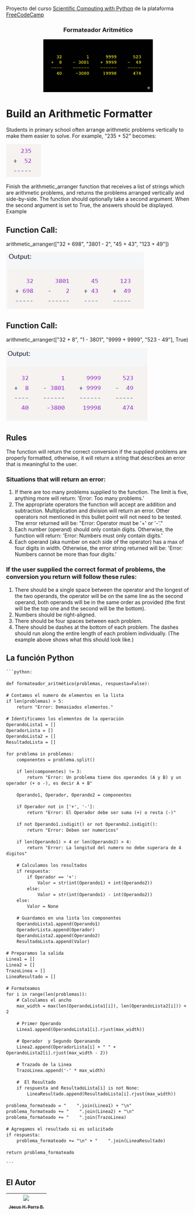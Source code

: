 Proyecto del curso [Scientific Computing with Python](https://www.freecodecamp.org/learn/scientific-computing-with-python) de la plataforma [FreeCodeCamp](https://www.freecodecamp.org/)

<div align="center">
  <h3>Formateador Aritmético</h3>
  <img src="Formateador.png" alt="Formateador Aritmético" width="300">
</div>

# Build an Arithmetic Formatter

Students in primary school often arrange arithmetic problems vertically to make them easier to solve. For example, "235 + 52" becomes:

![Problema aritmético](Formato1.png)


Finish the arithmetic_arranger function that receives a list of strings which are arithmetic problems, and returns the problems arranged vertically and side-by-side. The function should optionally take a second argument. When the second argument is set to True, the answers should be displayed.
Example

## Function Call:

arithmetic_arranger(["32 + 698", "3801 - 2", "45 + 43", "123 + 49"])

![Problema aritmético](Formato2.png)

## Function Call:

arithmetic_arranger(["32 + 8", "1 - 3801", "9999 + 9999", "523 - 49"], True)

![Problema aritmético](Formato3.png)

## Rules

The function will return the correct conversion if the supplied problems are properly formatted, otherwise, it will return a string that describes an error that is meaningful to the user.

### Situations that will return an error:
1. If there are too many problems supplied to the function. The limit is five, anything more will return: 'Error: Too many problems.'
2. The appropriate operators the function will accept are addition and subtraction. Multiplication and division will return an error. Other operators not mentioned in this bullet point will not need to be tested. The error returned will be: "Error: Operator must be '+' or '-'."
3. Each number (operand) should only contain digits. Otherwise, the function will return: 'Error: Numbers must only contain digits.'
4. Each operand (aka number on each side of the operator) has a max of four digits in width. Otherwise, the error string returned will be: 'Error: Numbers cannot be more than four digits.'
### If the user supplied the correct format of problems, the conversion you return will follow these rules:
1. There should be a single space between the operator and the longest of the two operands, the operator will be on the same line as the second operand, both operands will be in the same order as provided (the first will be the top one and the second will be the bottom).
2. Numbers should be right-aligned.
3. There should be four spaces between each problem.
4. There should be dashes at the bottom of each problem. The dashes should run along the entire length of each problem individually. (The example above shows what this should look like.)

## La función Python

    ```python:

    def formateador_aritmético(problemas, respuesta=False):

    # Contamos el numero de elementos en la lista
    if len(problemas) > 5:
        return "Error: Demasiados elementos."
    
    # Identificamos los elementos de la operación
    OperandoLista1 = []
    OperadorLista = []
    OperandoLista2 = []
    ResultadoLista = []
    
    for problema in problemas:
        componentes = problema.split()
        
        if len(componentes) != 3:
            return "Error: Un problema tiene dos operandos (A y B) y un operador (+ o -), es decir A + B"
        
        Operando1, Operador, Operando2 = componentes
        
        if Operador not in ['+', '-']:
            return "Error: El Operador debe ser suma (+) o resta (-)"
        
        if not Operando1.isdigit() or not Operando2.isdigit():
            return "Error: Deben ser numericos"
        
        if len(Operando1) > 4 or len(Operando2) > 4:
            return "Error: La longitud del numero no debe superara de 4 digitos"
        
        # Calculamos los resultados
        if respuesta:
            if Operador == '+':
                Valor = str(int(Operando1) + int(Operando2))
            else:
                Valor = str(int(Operando1) - int(Operando2))
        else:
            Valor = None
        
        # Guardamos en una lista los componentes
        OperandoLista1.append(Operando1)
        OperadorLista.append(Operador)
        OperandoLista2.append(Operando2)
        ResultadoLista.append(Valor)
    
    # Preparamos la salida
    Linea1 = []
    Linea2 = []
    TrazoLinea = []
    LineaResultado = []
    
    # Formateamos
    for i in range(len(problemas)):
        # Calculamos el ancho
        max_width = max(len(OperandoLista1[i]), len(OperandoLista2[i])) + 2
        
        # Primer Operando
        Linea1.append(OperandoLista1[i].rjust(max_width))
        
        # Operador  y Segundo Operanando
        Linea2.append(OperadorLista[i] + " " + OperandoLista2[i].rjust(max_width - 2))
        
        # Trazado de la Linea
        TrazoLinea.append('-' * max_width)
        
        #  El Resultado
        if respuesta and ResultadoLista[i] is not None:
            LineaResultado.append(ResultadoLista[i].rjust(max_width))
    
    problema_formateado = "    ".join(Linea1) + "\n"
    problema_formateado += "    ".join(Linea2) + "\n"
    problema_formateado += "    ".join(TrazoLinea)
    
    # Agregamos el resultado si es solicitado
    if respuesta:
        problema_formateado += "\n" + "    ".join(LineaResultado)
    
    return problema_formateado
    
    ```


 ## El Autor

| [<img src="https://avatars.githubusercontent.com/u/123877201?v=4" width=115><br><sub>Jesus H. Parra B.</sub>](https://github.com/ing-jhparra)
| :---: |

